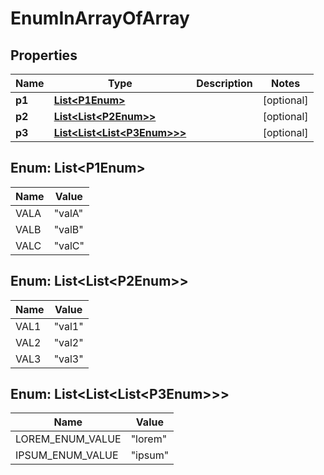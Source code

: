 
# EnumInArrayOfArray

## Properties
Name | Type | Description | Notes
------------ | ------------- | ------------- | -------------
**p1** | [**List&lt;P1Enum&gt;**](#List&lt;P1Enum&gt;) |  |  [optional]
**p2** | [**List&lt;List&lt;P2Enum&gt;&gt;**](#List&lt;List&lt;P2Enum&gt;&gt;) |  |  [optional]
**p3** | [**List&lt;List&lt;List&lt;P3Enum&gt;&gt;&gt;**](#List&lt;List&lt;List&lt;P3Enum&gt;&gt;&gt;) |  |  [optional]


<a name="List<P1Enum>"></a>
## Enum: List&lt;P1Enum&gt;
Name | Value
---- | -----
VALA | &quot;valA&quot;
VALB | &quot;valB&quot;
VALC | &quot;valC&quot;


<a name="List<List<P2Enum>>"></a>
## Enum: List&lt;List&lt;P2Enum&gt;&gt;
Name | Value
---- | -----
VAL1 | &quot;val1&quot;
VAL2 | &quot;val2&quot;
VAL3 | &quot;val3&quot;


<a name="List<List<List<P3Enum>>>"></a>
## Enum: List&lt;List&lt;List&lt;P3Enum&gt;&gt;&gt;
Name | Value
---- | -----
LOREM_ENUM_VALUE | &quot;lorem&quot;
IPSUM_ENUM_VALUE | &quot;ipsum&quot;



